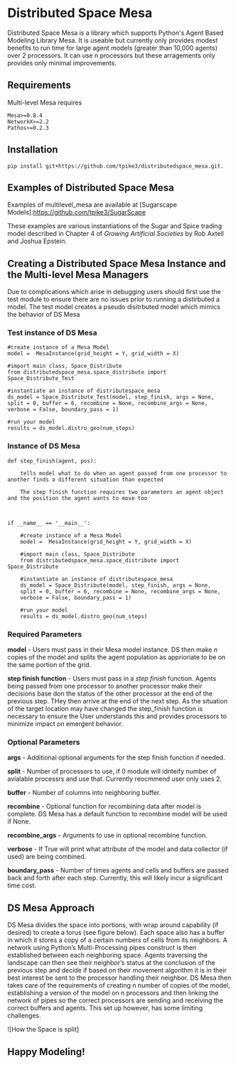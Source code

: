 # Distributed Space Mesa

Distributed Space Mesa is a library which supports Python's Agent Based Modeling Library Mesa. It is useable but currently only provides modest benefits to run time for large agent models (greater than 10,000 agents) over 2 processors. It can use n processors but these arragements only provides only minimal improvements. 


## Requirements

Multi-level Mesa requires

    Mesa>=0.8.4
    NetworkX>=2.2
    Pathos>=0.2.3  

## Installation 

    pip install git+https://github.com/tpike3/distributedspace_mesa.git.

## Examples of Distributed Space Mesa

Examples of multilevel_mesa are available at [Sugarscape Models]:https://github.com/tpike3/SugarScape

These examples are various instantiations of the Sugar and Spice trading model described in Chapter 4 of *Growing Artificial Societies* by Rob Axtell and Joshua Epstein.   

## Creating a Distributed Space Mesa Instance and the Multi-level Mesa Managers

Due to complications which arise in debugging users should first use the test module to ensure there are no issues prior to running a distirbuted a model. The test model creates a pseudo disitrbuted model which mimics the behavior of DS Mesa

### Test instance of DS Mesa

    #create instance of a Mesa Model
    model =  MesaInstance(grid_height = Y, grid_width = X)

    #import main class, Space_Distribute
    from distributedspace_mesa.space_distribute import Space_Distribute_Test

    #instantiate an instance of distributespace_mesa
    ds_model = Space_Distribute_Test(model, step_finish, args = None, 
    split = 0, buffer = 6, recombine = None, recombine_args = None, 
    verbose = False, boundary_pass = 1)

    #run your model
    results = ds_model.distro_geo(num_steps)


### Instance of DS Mesa

    def step_finish(agent, pos): 

        tells model what to do when an agent passed from one processor to another finds a different situation than expected

        The step finish function requires two parameters an agent object and the position the agent wants to move too



    if __name__ == '__main__':

        #create instance of a Mesa Model
        model =  MesaInstance(grid_height = Y, grid_width = X)

        #import main class, Space_Distribute
        from distributedspace_mesa.space_distribute import Space_Distribute

        #instantiate an instance of distributespace_mesa
        ds_model = Space_Distribute(model, step_finish, args = None, 
        split = 0, buffer = 6, recombine = None, recombine_args = None, 
        verbose = False, boundary_pass = 1)

        #run your model
        results = ds_model.distro_geo(num_steps)


### Required Parameters

**model** - Users must pass in their Mesa model instance. DS then make *n* copies of the model and splits the agent population as apprioriate to be on the same portion of the grid.  

**step finish function** - Users must pass in a *step finish* function. Agents being passed from one processor to another processor make their decisions base don the status of the other processor at the end of the previous step. THey then arrive at the end of the next step. As the situation of the target location may have changed the step_finish function is necessary to ensure the User understands this and provides processors to minimize impact on emergent behavior. 


### Optional Parameters 

**args** - Additional optional arguments for the step finish function if needed.

**split** - Number of processors to use, if 0 module will idnteify number of avialable processrs and use that. Currently reocmmend user only uses 2. 

**buffer** - Number of columns into neighboring buffer.

**recombine** - Optional function for recombining data after model is complete. DS Mesa has a default function to recombine model will be used if None. 

**recombine_args** - Arguments to use in optional recombine function.

**verbose** - If True will print what attribute of the model and data collector (if used) are being combined.

**boundary_pass** - Number of times agents and cells and buffers are passed back and forth after each step. Currently, this will likely incur a significant time cost. 


## DS Mesa Approach

DS Mesa divides the space into portions, with wrap around capability (if desired) to create a torus (see figure below). Each space also has a buffer in which it stores a copy of a certain numbers of cells from its neighbors. A network using Python’s Multi-Processing pipes construct is then established between each neighboring space. Agents traversing the landscape can then see their neighbor’s status at the conclusion of the previous step and decide if based on their movement algorithm it is in their best interest be sent to the processor handling their neighbor. DS Mesa then takes care of the requirements of creating n number of copies of the model, establishing a version of the model on n processors and then linking the network of pipes so the correct processors are sending and receiving the correct buffers and agents. This set up however, has some limiting challenges. 

![How the Space is split]

## Happy Modeling!





    

